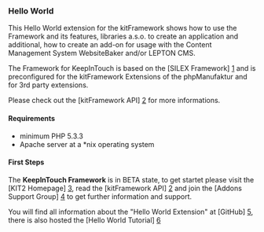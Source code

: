 ### Hello World

This Hello World extension for the kitFramework shows how to use the Framework and its features, libraries a.s.o. to create an application and additional, how to create an add-on for usage with the Content Management System WebsiteBaker and/or LEPTON CMS.   

The Framework for KeepInTouch is based on the [SILEX Framework] [1] and is preconfigured for the kitFramework Extensions of the phpManufaktur and for 3rd party extensions.

Please check out the [kitFramework API] [2] for more informations.

#### Requirements

* minimum PHP 5.3.3
* Apache server at a *nix operating system

#### First Steps

The **KeepInTouch Framework** is in BETA state, to get startet please visit the [KIT2 Homepage] [3], read the [kitFramework API] [2] and join the [Addons Support Group] [4] to get further information and support.

You will find all information about the "Hello World Extension" at [GitHub] [5], there is also hosted the [Hello World Tutorial] [6] 

[1]: http://silex.sensiolabs.org/
[2]: https://github.com/phpManufaktur/kitFramework/wiki
[3]: https://kit2.phpmanufaktur.de
[4]: https://support.phpmanufaktur.de
[5]: https://github.com/phpManufaktur/kfHelloWorld
[6]: https://github.com/phpManufaktur/kfHelloWorld/wiki